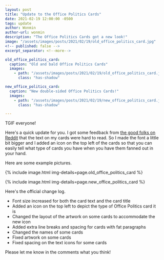 ```yaml
---
layout: post
title: "Update to the Office Politics Cards"
date: 2021-02-19 12:00:00 -0500
tags: update
author: Wonmin
author-url: wonmin
description: "The Office Politics Cards got a new look!"
image: "/assets/images/posts/2021/02/19/old_office_politics_card.jpg"
<!-- published: false -->
excerpt_separator: <!--more-->

old_office_politics_card:
  caption: "Old and bald Office Politics Cards"
  images:
    - path: "/assets/images/posts/2021/02/19/old_office_politics_card.jpg"
      class: "has-shadow"

new_office_politics_card:
  caption: "New double-sided Office Politics Cards!"
  images:
    - path: "/assets/images/posts/2021/02/19/new_office_politics_card.jpg"
      class: "has-shadow"

---
```


TGIF everyone!

Here's a quick update for you. I got some feedback from [the good folks on Reddit](https://www.reddit.com/r/boardgames/comments/lgwfzi/5_years_ago_i_quit_my_corporate_job_2_years_ago_i/gmu4m6o/?utm_source=reddit&utm_medium=web2x&context=3) that the text on my cards were hard to read. So I made the font a little bit bigger and I added an icon on the top left of the cards so that you can easily tell what type of cards you have when you have them fanned out in your hand.

<!--more-->

Here are some example pictures.

{% include image.html img-details=page.old_office_politics_card %}

{% include image.html img-details=page.new_office_politics_card %}

Here's the official change log.

* Font size increased for both the card text and the card title
* Added an icon on the top left to depict the type of Office Politics card it is
* Changed the layout of the artwork on some cards to accommodate the new icon
* Added extra line breaks and spacing for cards with fat paragraphs
* Changed the names of some cards
* Fixed artwork on some cards
* Fixed spacing on the text icons for some cards

Please let me know in the comments what you think!
